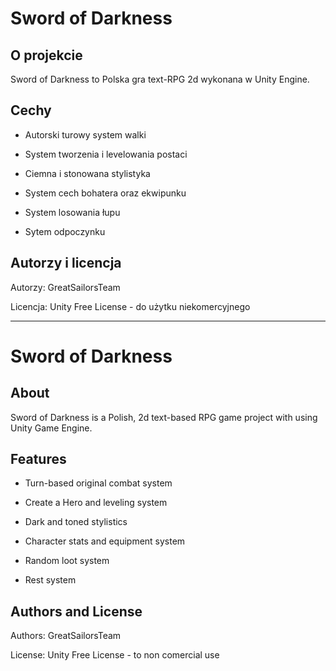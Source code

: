 # Sword of Darkness

## O projekcie

Sword of Darkness to Polska gra text-RPG 2d wykonana w Unity Engine. 

## Cechy

- Autorski turowy system walki

- System tworzenia i levelowania postaci

- Ciemna i stonowana stylistyka

- System cech bohatera oraz ekwipunku

- System losowania łupu

- Sytem odpoczynku

## Autorzy i licencja

Autorzy: GreatSailorsTeam

Licencja: Unity Free License - do użytku niekomercyjnego

---

# Sword of Darkness

## About

Sword of Darkness is a Polish, 2d text-based RPG game project with using Unity Game Engine.

## Features

- Turn-based original combat system

- Create a Hero and leveling system

- Dark and toned stylistics

- Character stats and equipment system

- Random loot system

- Rest system

## Authors and License

Authors: GreatSailorsTeam

License: Unity Free License - to non comercial use
